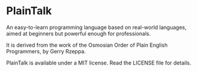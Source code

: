 # PlainTalk
An easy-to-learn programming language based on real-world languages, aimed at beginners but powerful enough for professionals.

It is derived from the work of the Osmosian Order of Plain English Programmers, by Gerry Rzeppa.

PlainTalk is available under a MIT license. Read the LICENSE file for details.
